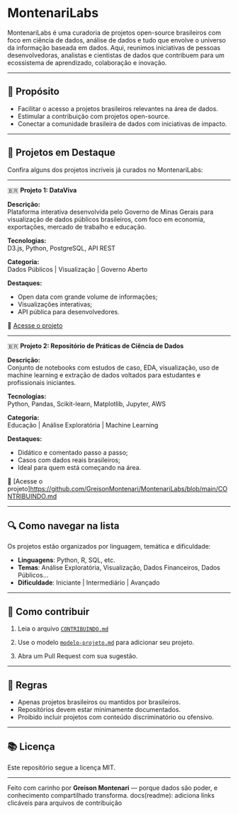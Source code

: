 # MontenariLabs

MontenariLabs é uma curadoria de projetos open-source brasileiros com foco em ciência de dados, análise de dados e tudo que envolve o universo da informação baseada em dados. Aqui, reunimos iniciativas de pessoas desenvolvedoras, analistas e cientistas de dados que contribuem para um ecossistema de aprendizado, colaboração e inovação.

---

## 🚀 Propósito

- Facilitar o acesso a projetos brasileiros relevantes na área de dados.
- Estimular a contribuição com projetos open-source.
- Conectar a comunidade brasileira de dados com iniciativas de impacto.

---

## 🌟 Projetos em Destaque

Confira alguns dos projetos incríveis já curados no MontenariLabs:

---

🇧🇷 **Projeto 1: DataViva**

**Descrição:**  
Plataforma interativa desenvolvida pelo Governo de Minas Gerais para visualização de dados públicos brasileiros, com foco em economia, exportações, mercado de trabalho e educação.

**Tecnologias:**  
D3.js, Python, PostgreSQL, API REST

**Categoria:**  
Dados Públicos | Visualização | Governo Aberto

**Destaques:**  
- Open data com grande volume de informações;
- Visualizações interativas;
- API pública para desenvolvedores.

🔗 [Acesse o projeto](https://github.com/DataViva/dataviva-site)

---

🇧🇷 **Projeto 2: Repositório de Práticas de Ciência de Dados**

**Descrição:**  
Conjunto de notebooks com estudos de caso, EDA, visualização, uso de machine learning e extração de dados voltados para estudantes e profissionais iniciantes.

**Tecnologias:**  
Python, Pandas, Scikit-learn, Matplotlib, Jupyter, AWS

**Categoria:**  
Educação | Análise Exploratória | Machine Learning

**Destaques:**  
- Didático e comentado passo a passo;
- Casos com dados reais brasileiros;
- Ideal para quem está começando na área.

🔗 [Acesse o projeto]https://github.com/GreisonMontenari/MontenariLabs/blob/main/CONTRIBUINDO.md

---



## 🔍 Como navegar na lista

Os projetos estão organizados por linguagem, temática e dificuldade:

- **Linguagens**: Python, R, SQL, etc.
- **Temas**: Análise Exploratória, Visualização, Dados Financeiros, Dados Públicos...
- **Dificuldade**: Iniciante | Intermediário | Avançado

---

## 🙌 Como contribuir

1. Leia o arquivo [`CONTRIBUINDO.md`](CONTRIBUINDO.md)

2. Use o modelo [`modelo-projeto.md`](modelo-projeto.md) para adicionar seu projeto.

3. Abra um Pull Request com sua sugestão.


---

## 🚫 Regras

- Apenas projetos brasileiros ou mantidos por brasileiros.
- Repositórios devem estar minimamente documentados.
- Proibido incluir projetos com conteúdo discriminatório ou ofensivo.

---

## 📚 Licença

Este repositório segue a licença MIT.

---

Feito com carinho por **Greison Montenari** — porque dados são poder, e conhecimento compartilhado transforma.
docs(readme): adiciona links clicáveis para arquivos de contribuição


